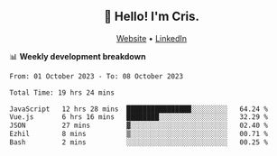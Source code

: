 
<h2 align="center">👋 Hello! I'm Cris.</h2>
<p align="center">
  <a href="https://www.criscunas.dev">Website</a> •
  <a href="https://www.linkedin.com/in/cristophercunas/">LinkedIn</a> 
</p>


📊 **Weekly development breakdown**
<!--START_SECTION:waka-->

```txt
From: 01 October 2023 - To: 08 October 2023

Total Time: 19 hrs 24 mins

JavaScript   12 hrs 28 mins  ████████████████░░░░░░░░░   64.24 %
Vue.js       6 hrs 16 mins   ████████░░░░░░░░░░░░░░░░░   32.29 %
JSON         27 mins         ▓░░░░░░░░░░░░░░░░░░░░░░░░   02.40 %
Ezhil        8 mins          ▒░░░░░░░░░░░░░░░░░░░░░░░░   00.71 %
Bash         2 mins          ░░░░░░░░░░░░░░░░░░░░░░░░░   00.25 %
```

<!--END_SECTION:waka-->
